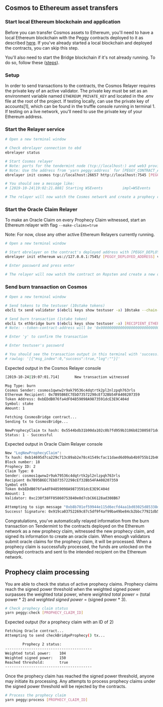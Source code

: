 ## Cosmos to Ethereum asset transfers

### Start local Ethereum blockchain and application

Before you can transfer Cosmos assets to Ethereum, you'll need to have a local Ethereum blockchain with the Peggy contracts deployed to it as described [here](./local-ethereum-usage.md). If you've already started a local blockchain and deployed the contracts, you can skip this step.

You'll also need to start the Bridge blockchain if it's not already running. To do so, follow these ([steps](./initialization.md)).

### Setup

In order to send transactions to the contracts, the Cosmos Relayer requires the private key of an active validator. The private key must be set as an environment variable named `ETHEREUM_PRIVATE_KEY` and located in the .env file at the root of the project. If testing locally, can use the private key of accounts[1], which can be found in the truffle console running in terminal 1. If testing on a live network, you'll need to use the private key of your Ethereum address.

### Start the Relayer service

```bash
# Open a new terminal window

# Check ebrelayer connection to ebd
ebrelayer status

# Start Cosmos relayer
# Note: ports for the tendermint node (tcp://localhost:) and web3 provider (http://localhost:) may vary
# Note: Use the address from 'yarn peggy:address` for [PEGGY_CONTRACT_ADDRESS]
ebrelayer init cosmos tcp://localhost:26657 http://localhost:7545 [PEGGY_CONTRACT_ADDRESS]

# You should see a message like:
# [2019-10-24|19:02:21.888] Starting WSEvents         impl=WSEvents

# The relayer will now watch the Cosmos network and create a prophecy claim whenever it detects a burn or lock event
```

### Start the Oracle Claim Relayer

To make an Oracle Claim on every Prophecy Claim witnessed, start an Ethereum relayer with flag `--make-claims=true`

Note: For now, close any other active Ethereum Relayers currently running.

```bash
# Open a new terminal window

# Start ebrelayer on the contract's deployed address with [PEGGY_DEPLOYED_ADDRESS]
ebrelayer init ethereum ws://127.0.0.1:7545/ [PEGGY_DEPLOYED_ADDRESS] validator --make-claims=true --chain-id=peggy

# Enter password and press enter

# The relayer will now watch the contract on Ropsten and create a new oracle claim whenever it detects a new prophecy claim event
```

### Send burn transaction on Cosmos

```bash
# Open a new terminal window

# Send tokens to the testuser (10stake tokens)
ebcli tx send validator $(ebcli keys show testuser -a) 10stake --chain-id=peggy --yes

# Send burn transaction (1stake token)
ebcli tx ethbridge burn $(ebcli keys show testuser -a) [RECIPIENT_ETHEREUM_ADDRESS] 1stake --from testuser --chain-id peggy --ethereum-chain-id 3 --token-contract-address [TOKEN_CONTRACT_ADDRESS]
# Note: --token-contract-address will be '0x0000000000000000000000000000000000000000' for Ethereum

# Enter 'y' to confirm the transaction

# Enter testuser's password

# You should see the transaction output in this terminal with 'success:true' in the 'rawlog' field:
# rawlog: '[{"msg_index":0,"success":true,"log":""}]'
```

Expected output in the Cosmos Relayer console

```bash
[2019-10-24|19:07:01.714]       New transaction witnessed

Msg Type: burn
Cosmos Sender: cosmos1qwnw2r9ak79536c4dqtrtk2pl2nlzpqh763rls
Ethereum Recipient: 0x7B95B6EC7EbD73572298cEf32Bb54FA408207359
Token Address: 0xbEDdB076fa4dF04859098A9873591dcE3E9C404d
Symbol: stake
Amount: 1

Fetching CosmosBridge contract...
Sending tx to CosmosBridge...

NewProphecyClaim tx hash: 0x5544bdb31b90da102c0b7fd959b3106b823805871ddcbe972a7877ad15164631
Status: 1 - Successful
```

Expected output in Oracle Claim Relayer console

```bash
New "LogNewProphecyClaim":
Tx hash: 0xb14695d7ca229c713c89ab2e78c41549cfac11daed6d09ab4b9755b12b46f17c
Block number: 18
Prophecy ID: 2
Claim Type: 0
Sender: cosmos1qwnw2r9ak79536c4dqtrtk2pl2nlzpqh763rls
Recipient 0x7B95B6EC7EbD73572298cEf32Bb54FA408207359
Symbol eth
Token 0xbEDdB076fa4dF04859098A9873591dcE3E9C404d
Amount: 1
Validator: 0xc230f38FF05860753840e0d7cbC66128ad308B67

Attempting to sign message "0xb8b701ef59944e115d6ecfd4aa1bd03025d85338d771b0099d4061923bd0a1ed" with account "c230f38ff05860753840e0d7cbc66128ad308b67"...
Success! Signature: 0x919ca03752269c87c5df9f4af99ba49be84cb2bbc77921db581719379e95c548164b55822e89294b8066f77812695d9575b4827c04592d4daa41dd087ba1ba7f01
```

Congratulations, you've automatically relayed information from the burn transaction on Tendermint to the contracts deployed on the Ethereum network as a new prophecy claim, witnessed the new prophecy claim, and signed its information to create an oracle claim. When enough validators submit oracle claims for the prophecy claim, it will be processed. When a prophecy claim is successfully processed, the funds are unlocked on the deployed contracts and sent to the intended recipient on the Ethereum network.   

## Prophecy claim processing

You are able to check the status of active prophecy claims. Prophecy claims reach the signed power threshold when the weighted signed power surpasses the weighted total power, where *weighted total power* = (total power * 2) and *weighted signed power* = (signed power * 3).

```bash
# Check prophecy claim status
yarn peggy:check [PROPHECY_CLAIM_ID]
```

Expected output (for a prophecy claim with an ID of 2)

```bash
Fetching Oracle contract...
Attempting to send checkBridgeProphecy() tx...

        Prophecy 2 status:
----------------------------------------
Weighted total power:    104
Weighted signed power:   150
Reached threshold:       true
----------------------------------------
```   


Once the prophecy claim has reached the signed power threshold, anyone may initiate its processing. Any attempts to process prophecy claims under the signed power threshold will be rejected by the contracts.   


```bash
# Process the prophecy claim
yarn peggy:process [PROPHECY_CLAIM_ID]
```